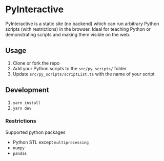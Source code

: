 # PyInteractive

PyInteractive is a static site (no backend) which can run arbitrary Python scripts (with restrictions) in the browser. Ideal for teaching Python or demonstrating scripts and making them visible on the web.

## Usage

1. Clone or fork the repo
2. Add your Python scripts to the `src/py_scripts/` folder
3. Update `src/py_scripts/scriptList.ts` with the name of your script

## Development

1. `yarn install`
2. `yarn dev`

### Restrictions

Supported python packages

- Python STL except `multiprocessing`
- `numpy`
- `pandas`